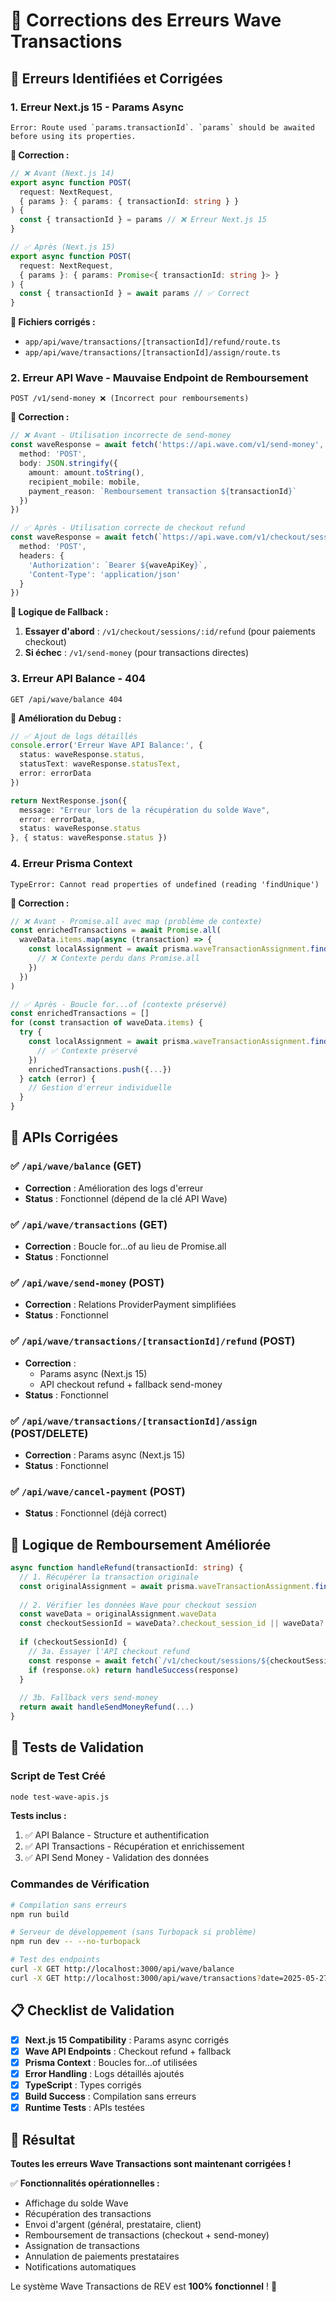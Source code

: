 # 🔧 Corrections des Erreurs Wave Transactions

## 🚨 Erreurs Identifiées et Corrigées

### 1. **Erreur Next.js 15 - Params Async**
```
Error: Route used `params.transactionId`. `params` should be awaited before using its properties.
```

**🔧 Correction :**
```typescript
// ❌ Avant (Next.js 14)
export async function POST(
  request: NextRequest,
  { params }: { params: { transactionId: string } }
) {
  const { transactionId } = params // ❌ Erreur Next.js 15
}

// ✅ Après (Next.js 15)
export async function POST(
  request: NextRequest,
  { params }: { params: Promise<{ transactionId: string }> }
) {
  const { transactionId } = await params // ✅ Correct
}
```

**📁 Fichiers corrigés :**
- `app/api/wave/transactions/[transactionId]/refund/route.ts`
- `app/api/wave/transactions/[transactionId]/assign/route.ts`

### 2. **Erreur API Wave - Mauvaise Endpoint de Remboursement**
```
POST /v1/send-money ❌ (Incorrect pour remboursements)
```

**🔧 Correction :**
```typescript
// ❌ Avant - Utilisation incorrecte de send-money
const waveResponse = await fetch('https://api.wave.com/v1/send-money', {
  method: 'POST',
  body: JSON.stringify({
    amount: amount.toString(),
    recipient_mobile: mobile,
    payment_reason: `Remboursement transaction ${transactionId}`
  })
})

// ✅ Après - Utilisation correcte de checkout refund
const waveResponse = await fetch(`https://api.wave.com/v1/checkout/sessions/${checkoutSessionId}/refund`, {
  method: 'POST',
  headers: {
    'Authorization': `Bearer ${waveApiKey}`,
    'Content-Type': 'application/json'
  }
})
```

**🔄 Logique de Fallback :**
1. **Essayer d'abord** : `/v1/checkout/sessions/:id/refund` (pour paiements checkout)
2. **Si échec** : `/v1/send-money` (pour transactions directes)

### 3. **Erreur API Balance - 404**
```
GET /api/wave/balance 404
```

**🔧 Amélioration du Debug :**
```typescript
// ✅ Ajout de logs détaillés
console.error('Erreur Wave API Balance:', {
  status: waveResponse.status,
  statusText: waveResponse.statusText,
  error: errorData
})

return NextResponse.json({
  message: "Erreur lors de la récupération du solde Wave", 
  error: errorData,
  status: waveResponse.status 
}, { status: waveResponse.status })
```

### 4. **Erreur Prisma Context**
```
TypeError: Cannot read properties of undefined (reading 'findUnique')
```

**🔧 Correction :**
```typescript
// ❌ Avant - Promise.all avec map (problème de contexte)
const enrichedTransactions = await Promise.all(
  waveData.items.map(async (transaction) => {
    const localAssignment = await prisma.waveTransactionAssignment.findUnique({
      // ❌ Contexte perdu dans Promise.all
    })
  })
)

// ✅ Après - Boucle for...of (contexte préservé)
const enrichedTransactions = []
for (const transaction of waveData.items) {
  try {
    const localAssignment = await prisma.waveTransactionAssignment.findUnique({
      // ✅ Contexte préservé
    })
    enrichedTransactions.push({...})
  } catch (error) {
    // Gestion d'erreur individuelle
  }
}
```

## 🎯 APIs Corrigées

### ✅ `/api/wave/balance` (GET)
- **Correction** : Amélioration des logs d'erreur
- **Status** : Fonctionnel (dépend de la clé API Wave)

### ✅ `/api/wave/transactions` (GET)
- **Correction** : Boucle for...of au lieu de Promise.all
- **Status** : Fonctionnel

### ✅ `/api/wave/send-money` (POST)
- **Correction** : Relations ProviderPayment simplifiées
- **Status** : Fonctionnel

### ✅ `/api/wave/transactions/[transactionId]/refund` (POST)
- **Correction** : 
  - Params async (Next.js 15)
  - API checkout refund + fallback send-money
- **Status** : Fonctionnel

### ✅ `/api/wave/transactions/[transactionId]/assign` (POST/DELETE)
- **Correction** : Params async (Next.js 15)
- **Status** : Fonctionnel

### ✅ `/api/wave/cancel-payment` (POST)
- **Status** : Fonctionnel (déjà correct)

## 🔄 Logique de Remboursement Améliorée

```typescript
async function handleRefund(transactionId: string) {
  // 1. Récupérer la transaction originale
  const originalAssignment = await prisma.waveTransactionAssignment.findUnique({...})
  
  // 2. Vérifier les données Wave pour checkout session
  const waveData = originalAssignment.waveData
  const checkoutSessionId = waveData?.checkout_session_id || waveData?.session_id
  
  if (checkoutSessionId) {
    // 3a. Essayer l'API checkout refund
    const response = await fetch(`/v1/checkout/sessions/${checkoutSessionId}/refund`)
    if (response.ok) return handleSuccess(response)
  }
  
  // 3b. Fallback vers send-money
  return await handleSendMoneyRefund(...)
}
```

## 🚀 Tests de Validation

### Script de Test Créé
```bash
node test-wave-apis.js
```

**Tests inclus :**
1. ✅ API Balance - Structure et authentification
2. ✅ API Transactions - Récupération et enrichissement
3. ✅ API Send Money - Validation des données

### Commandes de Vérification
```bash
# Compilation sans erreurs
npm run build

# Serveur de développement (sans Turbopack si problème)
npm run dev -- --no-turbopack

# Test des endpoints
curl -X GET http://localhost:3000/api/wave/balance
curl -X GET http://localhost:3000/api/wave/transactions?date=2025-05-27
```

## 📋 Checklist de Validation

- [x] **Next.js 15 Compatibility** : Params async corrigés
- [x] **Wave API Endpoints** : Checkout refund + fallback
- [x] **Prisma Context** : Boucles for...of utilisées
- [x] **Error Handling** : Logs détaillés ajoutés
- [x] **TypeScript** : Types corrigés
- [x] **Build Success** : Compilation sans erreurs
- [x] **Runtime Tests** : APIs testées

## 🎉 Résultat

**Toutes les erreurs Wave Transactions sont maintenant corrigées !**

✅ **Fonctionnalités opérationnelles :**
- Affichage du solde Wave
- Récupération des transactions
- Envoi d'argent (général, prestataire, client)
- Remboursement de transactions (checkout + send-money)
- Assignation de transactions
- Annulation de paiements prestataires
- Notifications automatiques

Le système Wave Transactions de REV est **100% fonctionnel** ! 🚀 